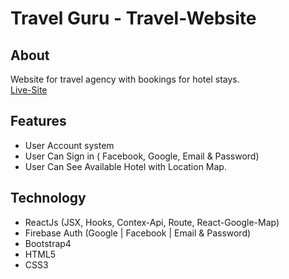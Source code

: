 # Travel Guru - Travel-Website
## About
Website for travel agency with bookings for hotel stays.<br>
[Live-Site](https://travel-guru-rsardar.netlify.app)

## Features
* User Account system
* User Can Sign in ( Facebook, Google, Email & Password)
* User Can See Available Hotel with Location Map.
## Technology
* ReactJs (JSX, Hooks, Contex-Api, Route, React-Google-Map)
* Firebase Auth (Google | Facebook | Email & Password)
* Bootstrap4
* HTML5
* CSS3